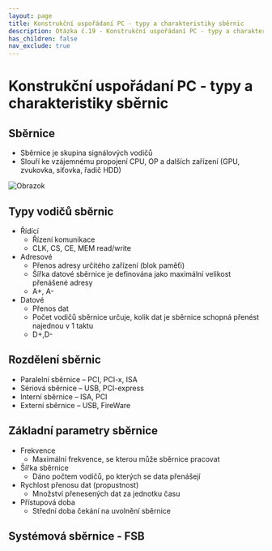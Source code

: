 ```yaml
---
layout: page
title: Konstrukční uspořádaní PC - typy a charakteristiky sběrnic
description: Otázka č.19 - Konstrukční uspořádaní PC - typy a charakteristiky sběrnic
has_children: false
nav_exclude: true
---
```

# Konstrukční uspořádaní PC - typy a charakteristiky sběrnic
## Sběrnice
- Sběrnice je skupina signálových vodičů
- Slouří ke vzájemnému propojení CPU, OP a dalších zařízení (GPU, zvukovka, síťovka, řadič HDD)

![Obrazok](../assets/images/x/speaker.JPG)

## Typy vodičů sběrnic
- Řídící
    - Řízení komunikace
    - CLK, CS, CE, MEM read/write
- Adresové
    - Přenos adresy určitého zařízení (blok paměťi)
    - Šířka datové sběrnice je definována jako maximální velikost přenášené adresy
    - A+, A-
- Datové
    - Přenos dat
    - Počet vodičů sběrnice určuje, kolik dat je sběrnice schopná přenést najednou v 1 taktu
    - D+,D-

## Rozdělení sběrnic
- Paralelní sběrnice – PCI, PCI-x, ISA
- Sériová sběrnice – USB, PCI-express
- Interní sběrnice – ISA, PCI
- Externí sběrnice – USB, FireWare

## Základní parametry sběrnice
- Frekvence
    - Maximální frekvence, se kterou může sběrnice pracovat
- Šířka sběrnice
    - Dáno počtem vodičů, po kterých se data přenášejí
- Rychlost přenosu dat (propustnost)
    - Množství přenesených dat za jednotku času
- Přístupová doba
    - Střední doba čekání na uvolnění sběrnice

## Systémová sběrnice - FSB